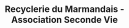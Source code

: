 ---
title: "Recyclerie du Marmandais - Association Seconde Vie"
url: /marmande/recyclerie-du-marmandais-association-seconde-vie/
shop: Gebrauchtwaren
---